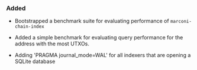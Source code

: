 ### Added

- Bootstrapped a benchmark suite for evaluating performance of `marconi-chain-index`

- Added a simple benchmark for evaluating query performance for the address with the most UTXOs.

- Adding 'PRAGMA journal_mode=WAL' for all indexers that are opening a SQLite database
